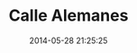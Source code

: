--- 
layout: entry
title: Calle Alemanes
location: Seville, Spain
date_taken: May 2014
camera: Leica M9
lens: Leica Elmarit-M 28mm f/2.8 Asph
image: GRS-20140511-182128
date: 2014-05-28 21:25:25
category: notebook
excerpt:
tags: [20 to 40 years, african, black, bw, hat, man, shade, sidewalk, suit, walk]
---
